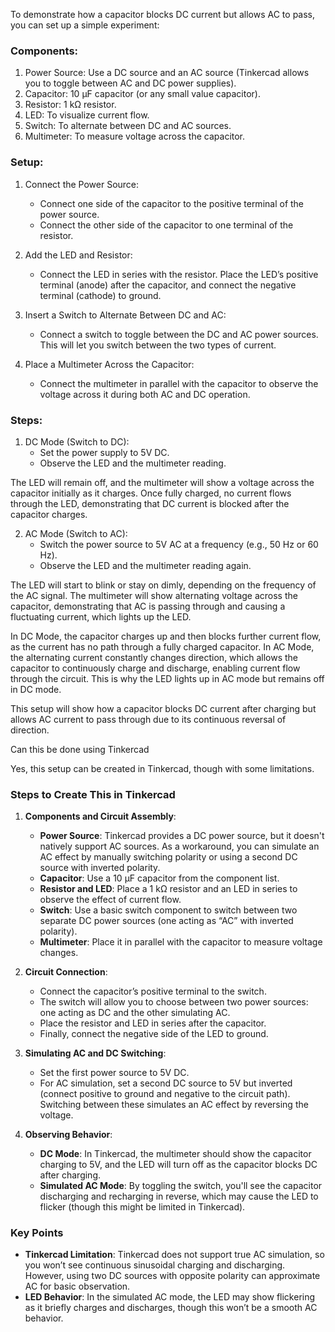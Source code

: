 To demonstrate how a capacitor blocks DC current but allows AC to pass, you can set up a simple experiment:

### Components:

1. Power Source: Use a DC source and an AC source (Tinkercad allows you to toggle between AC and DC power supplies).
2. Capacitor: 10 µF capacitor (or any small value capacitor).
3. Resistor: 1 kΩ resistor.
4. LED: To visualize current flow.
5. Switch: To alternate between DC and AC sources.
6. Multimeter: To measure voltage across the capacitor.

### Setup:

1. Connect the Power Source:
   - Connect one side of the capacitor to the positive terminal of the power source.
   - Connect the other side of the capacitor to one terminal of the resistor.

2. Add the LED and Resistor:
   - Connect the LED in series with the resistor. Place the LED’s positive terminal (anode) after the capacitor, and connect the negative terminal (cathode) to ground.

3. Insert a Switch to Alternate Between DC and AC:
   - Connect a switch to toggle between the DC and AC power sources. This will let you switch between the two types of current.

4. Place a Multimeter Across the Capacitor:
   - Connect the multimeter in parallel with the capacitor to observe the voltage across it during both AC and DC operation.

### Steps:

1. DC Mode (Switch to DC):
   - Set the power supply to 5V DC.
   - Observe the LED and the multimeter reading.

The LED will remain off, and the multimeter will show a voltage across the capacitor initially as it charges. Once fully charged, no current flows through the LED, demonstrating that DC current is blocked after the capacitor charges.

2. AC Mode (Switch to AC):
   - Switch the power source to 5V AC at a frequency (e.g., 50 Hz or 60 Hz).
   - Observe the LED and the multimeter reading again.

The LED will start to blink or stay on dimly, depending on the frequency of the AC signal. The multimeter will show alternating voltage across the capacitor, demonstrating that AC is passing through and causing a fluctuating current, which lights up the LED.

In DC Mode, the capacitor charges up and then blocks further current flow, as the current has no path through a fully charged capacitor. In AC Mode, the alternating current constantly changes direction, which allows the capacitor to continuously charge and discharge, enabling current flow through the circuit. This is why the LED lights up in AC mode but remains off in DC mode.

This setup will show how a capacitor blocks DC current after charging but allows AC current to pass through due to its continuous reversal of direction.

Can this be done using Tinkercad

Yes, this setup can be created in Tinkercad, though with some limitations.

### Steps to Create This in Tinkercad

1. **Components and Circuit Assembly**:
   - **Power Source**: Tinkercad provides a DC power source, but it doesn't natively support AC sources. As a workaround, you can simulate an AC effect by manually switching polarity or using a second DC source with inverted polarity.
   - **Capacitor**: Use a 10 µF capacitor from the component list.
   - **Resistor and LED**: Place a 1 kΩ resistor and an LED in series to observe the effect of current flow.
   - **Switch**: Use a basic switch component to switch between two separate DC power sources (one acting as “AC” with inverted polarity).
   - **Multimeter**: Place it in parallel with the capacitor to measure voltage changes.

2. **Circuit Connection**:
   - Connect the capacitor’s positive terminal to the switch.
   - The switch will allow you to choose between two power sources: one acting as DC and the other simulating AC.
   - Place the resistor and LED in series after the capacitor.
   - Finally, connect the negative side of the LED to ground.

3. **Simulating AC and DC Switching**:
   - Set the first power source to 5V DC.
   - For AC simulation, set a second DC source to 5V but inverted (connect positive to ground and negative to the circuit path). Switching between these simulates an AC effect by reversing the voltage.

4. **Observing Behavior**:
   - **DC Mode**: In Tinkercad, the multimeter should show the capacitor charging to 5V, and the LED will turn off as the capacitor blocks DC after charging.
   - **Simulated AC Mode**: By toggling the switch, you'll see the capacitor discharging and recharging in reverse, which may cause the LED to flicker (though this might be limited in Tinkercad).

### Key Points
- **Tinkercad Limitation**: Tinkercad does not support true AC simulation, so you won’t see continuous sinusoidal charging and discharging. However, using two DC sources with opposite polarity can approximate AC for basic observation.
- **LED Behavior**: In the simulated AC mode, the LED may show flickering as it briefly charges and discharges, though this won’t be a smooth AC behavior.